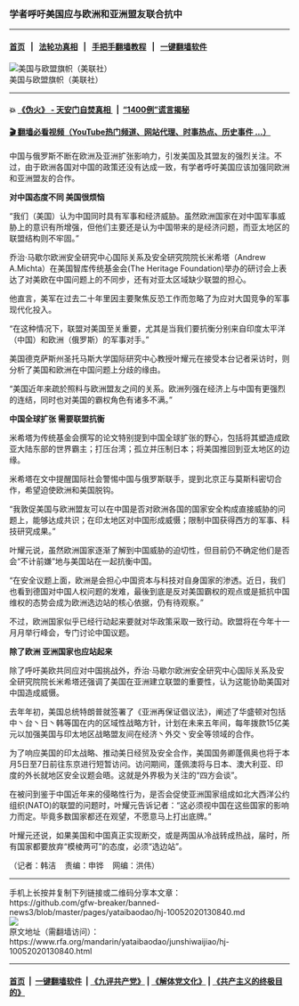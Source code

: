 ### 学者呼吁美国应与欧洲和亚洲盟友联合抗中
------------------------

#### [首页](https://github.com/gfw-breaker/banned-news3/blob/master/README.md) &nbsp;&nbsp;|&nbsp;&nbsp; [法轮功真相](https://github.com/begood0513/basic/blob/master/README.md)  &nbsp;&nbsp;|&nbsp;&nbsp; [手把手翻墙教程](https://github.com/gfw-breaker/guides/wiki)  &nbsp;&nbsp;|&nbsp;&nbsp; [一键翻墙软件](https://github.com/gfw-breaker/nogfw/blob/master/README.md)  



<div id="headerimg">
 <img alt="美国与欧盟旗帜（美联社）" src="https://www.rfa.org/mandarin/yataibaodao/junshiwaijiao/hj-10052020130840.html/jt0828.jpg/image" title="美国与欧盟旗帜（美联社）"/>
 <div id="headerimgcontents">
  <div id="headerimgcaption">
   <span>
    美国与欧盟旗帜（美联社）
   </span>
   <!-- zoomattribute -->
  </div>
  <!-- headerimgcaption -->
 </div>
 <!-- headerimagecontents -->
</div>

<hr/>


#### 💥 [《伪火》 - 天安门自焚真相 ](http://158.247.195.190:10000/videos/blog/weihuo.html)&nbsp; |&nbsp; [“1400例”谎言揭秘  ](http://158.247.195.190:10000/videos/blog/jiexi1400.html)

#### [ 🎬  翻墙必看视频（YouTube热门频道、网站代理、时事热点、历史事件 ...）](https://github.com/gfw-breaker/links/blob/master/banned.md)

<div id="storytext">
 <div>
  <div class="slot_header">
  </div>
 </div>
 <p>
  中国与俄罗斯不断在欧洲及亚洲扩张影响力，引发美国及其盟友的强烈关注。不过，由于欧洲各国对中国的政策还没有达成一致，有学者呼吁美国应该加强同欧洲和亚洲盟友的合作。
 </p>
 <p>
  <b>
   对中国态度不同 美国很烦恼
  </b>
 </p>
 <p>
  “我们（美国）认为中国同时具有军事和经济威胁。虽然欧洲国家在对中国军事威胁上的意识有所增强，但他们主要还是认为中国带来的是经济问题，而亚太地区的联盟结构则不牢固。”
 </p>
 <p>
  乔治·马歇尔欧洲安全研究中心国际关系及安全研究院院长米希塔（Andrew A.Michta）在美国智库传统基金会(The Heritage Foundation)举办的研讨会上表达了对美欧在中国问题上的不同步，还有对亚太区域缺少联盟的担心。
 </p>
 <p>
  他直言，美军在过去二十年里因主要聚焦反恐工作而忽略了为应对大国竞争的军事现代化投入。
 </p>
 <p>
  “在这种情况下，联盟对美国至关重要，尤其是当我们要抗衡分别来自印度太平洋（中国）和欧洲（俄罗斯）的军事对手。”
 </p>
 <p>
  美国德克萨斯州圣托马斯大学国际研究中心教授叶耀元在接受本台记者采访时，则分析了美国和欧洲在中国问题上分歧的缘由。
 </p>
 <p>
  “美国近年来疏於照料与欧洲盟友之间的关系。欧洲列强在经济上与中国有更强烈的连结，同时也对美国的霸权角色有诸多不满。”
 </p>
 <p>
 </p>
 <div>
  <p>
  </p>
  <p>
   <b>
    中国全球扩张 需要联盟抗衡
   </b>
  </p>
  <p>
   米希塔为传统基金会撰写的论文特别提到中国全球扩张的野心，包括将其塑造成欧亚大陆东部的世界霸主；打压台湾；孤立并压制日本；将美国推回到亚太地区的边缘。
  </p>
  <p>
   米希塔在文中提醒国际社会警惕中国与俄罗斯联手，提到北京正与莫斯科密切合作，希望迫使欧洲和美国脱钩。
  </p>
  <p>
   “我敦促美国与欧洲盟友可以在中国是否对欧洲各国的国家安全构成直接威胁的问题上，能够达成共识；在印太地区对中国形成威慑；限制中国获得西方的军事、科技研究成果。”
  </p>
  <p>
   叶耀元说，虽然欧洲国家逐渐了解到中国威胁的迫切性，但目前仍不确定他们是否会“不计前嫌”地与美国站在一起抗衡中国。
  </p>
  <p>
   “在安全议题上面，欧洲是会担心中国资本与科技对自身国家的渗透。近日，我们也看到德国对中国人权问题的发难，最後到底是反对美国霸权的观点或是抵抗中国维权的态势会成为欧洲选边站的核心依据，仍有待观察。”
  </p>
  <p>
   不过，欧洲国家似乎已经行动起来要就对华政策采取一致行动。欧盟将在今年十一月月举行峰会，专门讨论中国议题。
  </p>
  <p>
   <b>
    除了欧洲 亚洲国家也应站起来
   </b>
  </p>
  <p>
   除了呼吁美欧共同应对中国挑战外，乔治·马歇尔欧洲安全研究中心国际关系及安全研究院院长米希塔还强调了美国在亚洲建立联盟的重要性，认为这能协助美国对中国造成威慑。
  </p>
  <p>
   去年年初，美国总统特朗普就签署了《亚洲再保证倡议法》，阐述了华盛顿对包括中丶台丶日丶韩等国在内的区域性战略方针，计划在未来五年间，每年拨款15亿美元以加强美国与印太地区战略盟友间在经济丶外交丶安全等领域的合作。
  </p>
  <p>
   为了响应美国的印太战略、推动美日经贸及安全合作，美国国务卿蓬佩奥也将于本月5日至7日前往东京进行短暂访问。访问期间，蓬佩澳将与日本、澳大利亚、印度的外长就地区安全议题会晤。这就是外界极为关注的“四方会谈”。
  </p>
  <p>
   在被问到鉴于中国近年来的侵略性行为，是否会促使亚洲国家组成如北大西洋公约组织(NATO)的联盟的问题时，叶耀元告诉记者：“这必须视中国在这些国家的影响力而定。毕竟多数国家都还在观望，不愿意马上打出底牌。”
  </p>
  <p>
   叶耀元还说，如果美国和中国真正实现断交，或是两国从冷战转成热战，届时，所有国家都要放弃“模棱两可”的态度，必须“选边站”。
  </p>
  <p>
  </p>
  <p>
   （记者：韩洁    责编：申铧    网编：洪伟）
  </p>
 </div>
</div>

<hr/>
手机上长按并复制下列链接或二维码分享本文章：<br/>
https://github.com/gfw-breaker/banned-news3/blob/master/pages/yataibaodao/hj-10052020130840.md <br/>
<a href='https://github.com/gfw-breaker/banned-news3/blob/master/pages/yataibaodao/hj-10052020130840.md'><img src='https://github.com/gfw-breaker/banned-news3/blob/master/pages/yataibaodao/hj-10052020130840.md.png'/></a> <br/>
原文地址（需翻墙访问）：https://www.rfa.org/mandarin/yataibaodao/junshiwaijiao/hj-10052020130840.html


------------------------
#### [首页](https://github.com/gfw-breaker/banned-news3/blob/master/README.md) &nbsp;|&nbsp; [一键翻墙软件](https://github.com/gfw-breaker/nogfw/blob/master/README.md) &nbsp;| [《九评共产党》](https://github.com/gfw-breaker/9ping.md/blob/master/README.md#九评之一评共产党是什么) | [《解体党文化》](https://github.com/gfw-breaker/jtdwh.md/blob/master/README.md) | [《共产主义的终极目的》](https://github.com/gfw-breaker/gczydzjmd.md/blob/master/README.md)


<img src='http://gfw-breaker.win/banned-news3/pages/yataibaodao/hj-10052020130840.md' width='0px' height='0px'/>